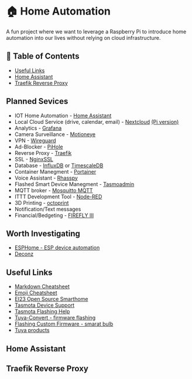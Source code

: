 🏠 Home Automation
=======================
A fun project where we want to leverage a Raspberry Pi to introduce home automation into our lives without relying on cloud infrastructure.

📑 Table of Contents
-----------------------
* [Useful Links](#useful-links "Goto Useful Links")
* [Home Assistant](#home-assistant "Goto Home Assistant")
* [Traefik Reverse Proxy](#traefik-reverse-proxy "Goto Traefik Reverse Proxy")

Planned Sevices
------------------
* IOT Home Automation - [Home Assistant](https://www.home-assistant.io)
* Local Cloud Service (drive, calendar, email) - [Nextcloud](https://nextcloud.com/athome/) [(Pi version)](https://ownyourbits.com/nextcloudpi/)
* Analytics - [Grafana](https://grafana.com/)
* Camera Surveillance - [Motioneye](https://github.com/motioneye-project/motioneye)
* VPN - [Wireguard](https://www.wireguard.com/)
* Ad-Blocker - [PiHole](https://pi-hole.net/)
* Reverse Proxy - [Traefik](https://github.com/traefik/traefik)
* SSL - [NginxSSL](https://docs.nginx.com/nginx/admin-guide/security-controls/terminating-ssl-http/)
* Database - [InfluxDB](https://www.influxdata.com/) or [TimescaleDB](https://www.timescale.com/)
* Container Manegment - [Portainer](https://www.portainer.io/)
* Voice Assistant - [Rhasspy](https://rhasspy.readthedocs.io/en/latest/)
* Flashed Smart Device Manegment - [Tasmoadmin](https://tasmota.github.io/docs/TasmoAdmin/)
* MQTT broker - [Mosquitto MQTT](https://mosquitto.org/)
* ITTT Development Tool - [Node-RED](https://nodered.org/)
* 3D Printing - [octoprint](https://octoprint.org/)
* Notification/Text messages
* Financial/Bedgeting - [FIREFLY III](https://www.firefly-iii.org/)

Worth Investigating
-----------------------
* [ESPHome - ESP device automation](https://esphome.io/index.html)
* [Deconz](https://www.dresden-elektronik.com/wireless/software/deconz.html#:~:text=deCONZ%20is%20an%20easy%20to,all%20nodes%20in%20a%20network.)

Useful Links
-----------------------
* [Markdown Cheatsheet](https://github.com/tchapi/markdown-cheatsheet/blob/master/README.md#heading-1)
* [Emoji Cheatsheet](https://www.webfx.com/tools/emoji-cheat-sheet/)
* [EI23 Open Source Smarthome](https://ei23.com/diy-smarthome/)
* [Tasmota Device Support](https://templates.blakadder.com/search.html)
* [Tasmota Flashing Help](https://siytek.com/flashing-tasmota-methods/)
* [Tuya-Convert - firmware flashing](https://github.com/ct-Open-Source/tuya-convert)
* [Flashing Custom Firmware - smarat bulb](https://www.youtube.com/watch?v=JpfZAmDqGXk)
* [Tuya products](https://solution.tuya.com)

Home Assistant
---------------

Traefik Reverse Proxy
---------------------
